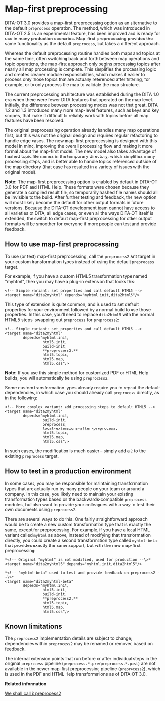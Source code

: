 # Map-first preprocessing

DITA-OT 3.0 provides a map-first preprocessing option as an alternative to the default `preprocess` operation. The method, which was introduced in DITA-OT 2.5 as an experimental feature, has been improved and is ready for use in many production scenarios. Map-first-preprocessing provides the same functionality as the default `preprocess`, but takes a different approach.

Whereas the default preprocessing routine handles both maps and topics at the same time, often switching back and forth between map operations and topic operations, the map-first approach only begins processing topics after nearly all map processing is complete. This simplifies the processing logic and creates cleaner module responsibilities, which makes it easier to process only those topics that are actually referenced after filtering, for example, or to only process the map to validate the map structure.

The current preprocessing architecture was established during the DITA 1.0 era when there were fewer DITA features that operated on the map level. Initially, the difference between processing modes was not that great. DITA 1.2 and 1.3 introduced many more map-level features, such as keys and key scopes, that make it difficult to reliably work with topics before all map features have been resolved.

The original preprocessing operation already handles many map operations first, but this was not the original design and requires regular refactoring to handle edge cases. The new map-first preprocessing is designed with this model in mind, improving the overall processing flow and making it more formal about the map-first model. The new model also takes advantage of hashed topic file names in the temporary directory, which simplifies many processing steps, and is better able to handle topics referenced outside of the map directory \(that case has resulted in a variety of issues with the original model\).

**Note:** The map-first preprocessing option is enabled by default in DITA-OT 3.0 for PDF and HTML Help. These formats were chosen because they generate a compiled result file, so temporarily hashed file names should all be invisible to the build. After further testing and feedback, the new option will most likely become the default for other output formats in future versions. Because the DITA-OT development team cannot have access to all varieties of DITA, all edge cases, or even all the ways DITA-OT itself is extended, the switch to default map-first preprocessing for other output formats will be smoother for everyone if more people can test and provide feedback.

## How to use map-first preprocessing

To use \(or test\) map-first preprocessing, call the `preprocess2` Ant target in your custom transformation types instead of using the default `preprocess` target.

For example, if you have a custom HTML5 transformation type named "myhtml", then you may have a plug-in extension that looks this:

```language-xml
<!-- Simple variant: set properties and call default HTML5 -->
<target name="dita2myhtml" depends="myhtml.init,dita2html5"/>

```

This type of extension is quite common, and is used to set default properties for your environment followed by a normal build to use those properties. In this case, you'll need to replace `dita2html5` with the normal HTML5 steps, swapping out `preprocess` for `preprocess2`:

```
<!-- Simple variant: set properties and call default HTML5 -->
<target name="dita2myhtml" 
        depends="myhtml.init,
                 html5.init,
                 build-init,
                 **preprocess2,**
                 html5.topic,
                 html5.map,
                 html5.css"/>
```

**Note:** If you use this simple method for customized PDF or HTML Help builds, you will automatically be using `preprocess2`.

Some custom transformation types already require you to repeat the default dependencies, in which case you should already call `preprocess` directly, as in the following:

```
<!-- More complex variant: add processing steps to default HTML5 -->
<target name="dita2myhtml"
        depends="myhtml.init,
                 build-init,
                 preprocess,
                 local-extensions-after-preprocess,
                 html5.topic,
                 html5.map,
                 html5.css"/>
```

In such cases, the modification is much easier – simply add a `2` to the existing `preprocess` target.

## How to test in a production environment

In some cases, you may be responsible for maintaining transformation types that are actually run by many people on your team or around a company. In this case, you likely need to maintain your existing transformation types based on the backwards-compatible `preprocess` modules, but also want to provide your colleagues with a way to test their own documents using `preprocess2`.

There are several ways to do this. One fairly straightforward approach would be to create a new custom transformation type that is exactly the same, except for preprocessing. For example, if you have a local HTML variant called `myhtml` as above, instead of modifying that transformation directly, you could create a second transformation type called `myhtml-beta` that provides exactly the same support, but with the new map-first preprocessing:

```
*<!-- Original "myhtml" is not modified, used for production --\>*
<target name="dita2myhtml5" depends="myhtml.init,dita2html5"/>

*<!-- "myhtml-beta" used to test and provide feedback on preprocess2 --\>*
<target name="dita2myhtml-beta" 
        depends="myhtml.init,
                 html5.init,
                 build-init,
                 **preprocess2,**
                 html5.topic,
                 html5.map,
                 html5.css"/>
```

## Known limitations

The `preprocess2` implementation details are subject to change; dependencies within `preprocess2` may be renamed or removed based on feedback.

The internal extension points that run before or after individual steps in the original `preprocess` pipeline \(`preprocess.*.pre/preprocess.*.post`\) are not available in the newer map-first preprocessing pipeline \(`preprocess2`\), which is used in the PDF and HTML Help transformations as of DITA-OT 3.0.

**Related information**  


[We shall call it preprocess2](https://www.oxygenxml.com/events/2017/dita-ot_day.html#preprocess_2)

